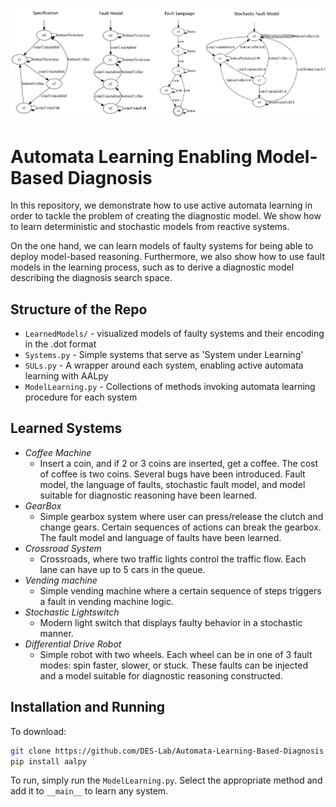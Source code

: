 ![Coffee Machine Example](LearnedModels/header.png)

# Automata Learning Enabling Model-Based Diagnosis

In this repository, we demonstrate how to use active automata learning in order to tackle the problem of creating the diagnostic model. We show how to learn 
deterministic and stochastic models from reactive systems. 

On the one hand, we can learn models of faulty systems for being able to deploy model-based 
reasoning. Furthermore, we also show how to use fault models in the learning process, such as to derive a diagnostic model describing the diagnosis search 
space.

## Structure of the Repo

- `LearnedModels/` - visualized models of faulty systems and their encoding in the .dot format
- `Systems.py` - Simple systems that serve as 'System under Learning'
- `SULs.py` - A wrapper around each system, enabling active automata learning with AALpy
- `ModelLearning.py` - Collections of methods invoking automata learning procedure for each system

## Learned Systems

- *Coffee Machine*
    - Insert a coin, and if 2 or 3 coins are inserted, get a coffee. The cost of coffee is two coins. Several bugs have been introduced. Fault model, the language of faults, stochastic fault model, and model suitable for diagnostic reasoning have been learned. 
- *GearBox*
    - Simple gearbox system where user can press/release the clutch and change gears. 
    Certain sequences of actions can break the gearbox. The fault model and language of faults have been learned.
- *Crossroad System*
    - Crossroads, where two traffic lights control the traffic flow. Each lane can have up to 5 cars in the queue.
- *Vending machine*
    - Simple vending machine where a certain sequence of steps triggers a fault in vending machine logic.
- *Stochastic Lightswitch*
    - Modern light switch that displays faulty behavior in a stochastic manner.
- *Differential Drive Robot*
    - Simple robot with two wheels. Each wheel can be in one of 3 fault modes: spin faster, slower, or stuck. These faults can be injected and a model suitable for diagnostic reasoning constructed.

## Installation and Running
To download:
```bash
git clone https://github.com/DES-Lab/Automata-Learning-Based-Diagnosis
pip install aalpy
```
To run, simply run the `ModelLearning.py`. Select the appropriate method and add it to `__main__` to learn any system.
